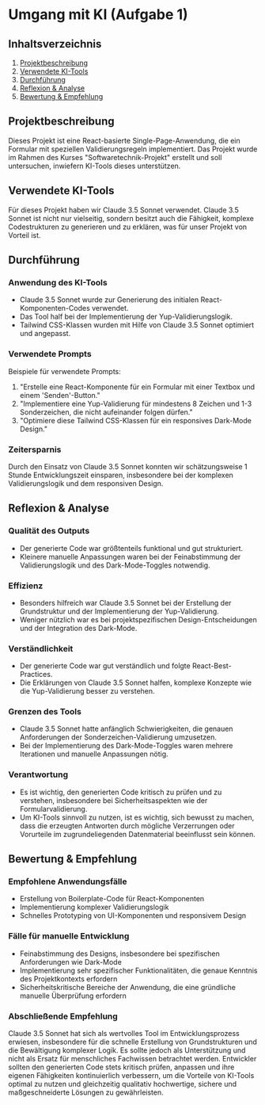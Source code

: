 # Umgang mit KI (Aufgabe 1)

## Inhaltsverzeichnis
1. [Projektbeschreibung](#projektbeschreibung)
2. [Verwendete KI-Tools](#verwendete-ki-tools)
3. [Durchführung](#durchführung)
4. [Reflexion & Analyse](#reflexion--analyse)
5. [Bewertung & Empfehlung](#bewertung--empfehlung)

## Projektbeschreibung
Dieses Projekt ist eine React-basierte Single-Page-Anwendung, die ein Formular mit speziellen Validierungsregeln implementiert. Das Projekt wurde im Rahmen des Kurses "Softwaretechnik-Projekt" erstellt und soll untersuchen, inwiefern KI-Tools dieses unterstützen.

## Verwendete KI-Tools
Für dieses Projekt haben wir Claude 3.5 Sonnet verwendet. Claude 3.5 Sonnet ist nicht nur vielseitig, sondern besitzt auch die Fähigkeit, komplexe Codestrukturen zu generieren und zu erklären, was für unser Projekt von Vorteil ist.

## Durchführung
### Anwendung des KI-Tools
- Claude 3.5 Sonnet wurde zur Generierung des initialen React-Komponenten-Codes verwendet.
- Das Tool half bei der Implementierung der Yup-Validierungslogik.
- Tailwind CSS-Klassen wurden mit Hilfe von Claude 3.5 Sonnet optimiert und angepasst.

### Verwendete Prompts
Beispiele für verwendete Prompts:
1. "Erstelle eine React-Komponente für ein Formular mit einer Textbox und einem 'Senden'-Button."
2. "Implementiere eine Yup-Validierung für mindestens 8 Zeichen und 1-3 Sonderzeichen, die nicht aufeinander folgen dürfen."
3. "Optimiere diese Tailwind CSS-Klassen für ein responsives Dark-Mode Design."

### Zeitersparnis
Durch den Einsatz von Claude 3.5 Sonnet konnten wir schätzungsweise 1 Stunde Entwicklungszeit einsparen, insbesondere bei der komplexen Validierungslogik und dem responsiven Design.

## Reflexion & Analyse
### Qualität des Outputs
- Der generierte Code war größtenteils funktional und gut strukturiert.
- Kleinere manuelle Anpassungen waren bei der Feinabstimmung der Validierungslogik und des Dark-Mode-Toggles notwendig.

### Effizienz
- Besonders hilfreich war Claude 3.5 Sonnet bei der Erstellung der Grundstruktur und der Implementierung der Yup-Validierung.
- Weniger nützlich war es bei projektspezifischen Design-Entscheidungen und der Integration des Dark-Mode.

### Verständlichkeit
- Der generierte Code war gut verständlich und folgte React-Best-Practices.
- Die Erklärungen von Claude 3.5 Sonnet halfen, komplexe Konzepte wie die Yup-Validierung besser zu verstehen.

### Grenzen des Tools
- Claude 3.5 Sonnet hatte anfänglich Schwierigkeiten, die genauen Anforderungen der Sonderzeichen-Validierung umzusetzen.
- Bei der Implementierung des Dark-Mode-Toggles waren mehrere Iterationen und manuelle Anpassungen nötig.

### Verantwortung
- Es ist wichtig, den generierten Code kritisch zu prüfen und zu verstehen, insbesondere bei Sicherheitsaspekten wie der Formularvalidierung.
- Um KI-Tools sinnvoll zu nutzen, ist es wichtig, sich bewusst zu machen, dass die erzeugten Antworten durch mögliche Verzerrungen oder Vorurteile im zugrundeliegenden Datenmaterial beeinflusst sein können.

## Bewertung & Empfehlung
### Empfohlene Anwendungsfälle
- Erstellung von Boilerplate-Code für React-Komponenten
- Implementierung komplexer Validierungslogik
- Schnelles Prototyping von UI-Komponenten und responsivem Design

### Fälle für manuelle Entwicklung
- Feinabstimmung des Designs, insbesondere bei spezifischen Anforderungen wie Dark-Mode
- Implementierung sehr spezifischer Funktionalitäten, die genaue Kenntnis des Projektkontexts erfordern
- Sicherheitskritische Bereiche der Anwendung, die eine gründliche manuelle Überprüfung erfordern

### Abschließende Empfehlung
Claude 3.5 Sonnet hat sich als wertvolles Tool im Entwicklungsprozess erwiesen, insbesondere für die schnelle Erstellung von Grundstrukturen und die Bewältigung komplexer Logik. Es sollte jedoch als Unterstützung und nicht als Ersatz für menschliches Fachwissen betrachtet werden. Entwickler sollten den generierten Code stets kritisch prüfen, anpassen und ihre eigenen Fähigkeiten kontinuierlich verbessern, um die Vorteile von KI-Tools optimal zu nutzen und gleichzeitig qualitativ hochwertige, sichere und maßgeschneiderte Lösungen zu gewährleisten.
